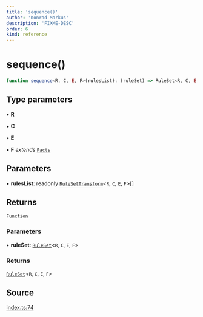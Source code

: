 ```yaml
---
title: 'sequence()'
author: 'Konrad Markus'
description: 'FIXME-DESC'
order: 6
kind: reference
---
```


# sequence()

```ts
function sequence<R, C, E, F>(rulesList): (ruleSet) => RuleSet<R, C, E, F>;
```

## Type parameters

• **R**

• **C**

• **E**

• **F** _extends_ [`Facts`](/projects/konkerdev-tiny-rules-fp/reference/type-aliases/facts)

## Parameters

• **rulesList**: readonly [`RuleSetTransform`](/projects/konkerdev-tiny-rules-fp/reference/type-aliases/rulesettransform)\<`R`, `C`, `E`, `F`\>[]

## Returns

`Function`

### Parameters

• **ruleSet**: [`RuleSet`](/projects/konkerdev-tiny-rules-fp/reference/type-aliases/ruleset)\<`R`, `C`, `E`, `F`\>

### Returns

[`RuleSet`](/projects/konkerdev-tiny-rules-fp/reference/type-aliases/ruleset)\<`R`, `C`, `E`, `F`\>

## Source

[index.ts:74](https://github.com/konkerdotdev/tiny-rules-fp/blob/fcc48fe23550c06b9079db840fa9b2e3d8cffc09/src/index.ts#L74)
